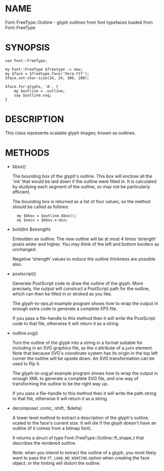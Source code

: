 # NAME

Font::FreeType::Outline - glyph outlines from font typefaces loaded from Font::FreeType

# SYNOPSIS

    use Font::FreeType;

    my Font::FreeType $freetype .= new;
    my $face = $freetype.face('Vera.ttf');
    $face.set-char-size(24, 24, 100, 100);

    $face.for-glyphs, 'A', {
        my $outline = .outline;
        say $outline.svg;
    }

# DESCRIPTION

This class represents scalable glyph images; known as outlines.

# METHODS

- bbox()

    The bounding box of the glyph's outline.  This box will enclose all
    the 'ink' that would be laid down if the outline were filled in.
    It is calculated by studying each segment of the outline, so may
    not be particularly efficient.

    The bounding box is returned as a list of four values, so the method
    should be called as follows:

        my $bbox = $outline.bbox();
        my $xmin = $bbox.x-min;

- bold(Int $strength)

    Embolden an outline. The new outline will be at most 4 times ‘strength’ pixels wider and higher. You may think of the left and bottom borders as unchanged.

    Negative ‘strength’ values to reduce the outline thickness are possible also.

- postscript()

    Generate PostScript code to draw the outline of the glyph.  More precisely,
    the output will construct a PostScript path for the outline, which can
    then be filled in or stroked as you like.

    The _glyph-to-eps.pl_ example program shows how to wrap the output
    in enough extra code to generate a complete EPS file.

    If you pass a file-handle to this method then it will write the PostScript
    code to that file, otherwise it will return it as a string.

- outline.svg()

    Turn the outline of the glyph into a string in a format suitable
    for including in an SVG graphics file, as the `d` attribute of
    a `path` element.  Note that because SVG's coordinate system has
    its origin in the top left corner the outline will be upside down.
    An SVG transformation can be used to flip it.

    The _glyph-to-svg.pl_ example program shows how to wrap the output
    in enough XML to generate a complete SVG file, and one way of
    transforming the outline to be the right way up.

    If you pass a file-handle to this method then it will write the path
    string to that file, otherwise it will return it as a string.

- decompose( :$conic, :$shift, :$delta)

    A lower level method to extract a description of the glyph's outline,
    scaled to the face's current size.  It will die if the glyph doesn't
    have an outline (if it comes from a bitmap font).

    It returns a struct of type Font::FreeType::Outline::ft\_shape\_t
    that describes the rendered outline.

    Note: when you intend to extract the outline of a glyph, you most
    likely want to pass the `FT_LOAD_NO_HINTING` option when creating
    the face object, or the hinting will distort the outline.

